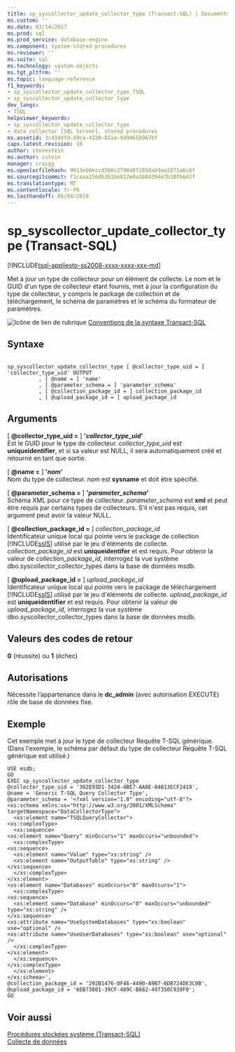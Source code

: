 ```yaml
---
title: sp_syscollector_update_collector_type (Transact-SQL) | Documents Microsoft
ms.custom: ''
ms.date: 03/14/2017
ms.prod: sql
ms.prod_service: database-engine
ms.component: system-stored-procedures
ms.reviewer: ''
ms.suite: sql
ms.technology: system-objects
ms.tgt_pltfrm: ''
ms.topic: language-reference
f1_keywords:
- sp_syscollector_update_collector_type_TSQL
- sp_syscollector_update_collector_type
dev_langs:
- TSQL
helpviewer_keywords:
- sp_syscollector_update_collector_type
- data collector [SQL Server], stored procedures
ms.assetid: 3c414dfd-d9ca-4320-81aa-949465b967bf
caps.latest.revision: 10
author: stevestein
ms.author: sstein
manager: craigg
ms.openlocfilehash: 9013eb0eccd260c2f90d8f2858ab9ae2871a6c6f
ms.sourcegitcommit: f1caaa156db2b16e817e0a3884394e7b30fb642f
ms.translationtype: MT
ms.contentlocale: fr-FR
ms.lasthandoff: 05/04/2018
---
```

# <a name="spsyscollectorupdatecollectortype-transact-sql"></a>sp_syscollector_update_collector_type (Transact-SQL)
[!INCLUDE[tsql-appliesto-ss2008-xxxx-xxxx-xxx-md](../../includes/tsql-appliesto-ss2008-xxxx-xxxx-xxx-md.md)]

  Met à jour un type de collecteur pour un élément de collecte. Le nom et le GUID d'un type de collecteur étant fournis, met à jour la configuration du type de collecteur, y compris le package de collection et de téléchargement, le schéma de paramètres et le schéma du formateur de paramètres.  
  
 ![Icône de lien de rubrique](../../database-engine/configure-windows/media/topic-link.gif "Icône lien de rubrique") [Conventions de la syntaxe Transact-SQL](../../t-sql/language-elements/transact-sql-syntax-conventions-transact-sql.md)  
  
## <a name="syntax"></a>Syntaxe  
  
```  
  
sp_syscollector_update_collector_type [ @collector_type_uid = ] 'collector_type_uid' OUTPUT  
          , [ @name = ] 'name'  
          , [ @parameter_schema = ] 'parameter_schema'  
          , [ @collection_package_id = ] collection_package_id  
          , [ @upload_package_id = ] upload_package_id  
```  
  
## <a name="arguments"></a>Arguments  
 [  **@collector_type_uid =** ] **'***collector_type_uid***'**  
 Est le GUID pour le type de collecteur. *collector_type_uid* est **uniqueidentifier**, et si sa valeur est NULL, il sera automatiquement créé et retourné en tant que sortie.  
  
 [  **@name =** ] **'***nom***'**  
 Nom du type de collecteur. *nom* est **sysname** et doit être spécifié.  
  
 [  **@parameter_schema =** ] **'***parameter_schema***'**  
 Schéma XML pour ce type de collecteur. *parameter_schema* est **xml** et peut être requis par certains types de collecteurs. S'il n'est pas requis, cet argument peut avoir la valeur NULL.  
  
 [  **@collection_package_id =** ] *collection_package_id*  
 Identificateur unique local qui pointe vers le package de collection [!INCLUDE[ssIS](../../includes/ssis-md.md)] utilisé par le jeu d'éléments de collecte. *collection_package_id* est **uniqueidentifer** et est requis. Pour obtenir la valeur de *collection_package_id*, interrogez la vue système dbo.syscollector_collector_types dans la base de données msdb.  
  
 [  **@upload_package_id =** ] *upload_package_id*  
 Identificateur unique local qui pointe vers le package de téléchargement [!INCLUDE[ssIS](../../includes/ssis-md.md)] utilisé par le jeu d'éléments de collecte. *upload_package_id* est **uniqueidentifier** et est requis. Pour obtenir la valeur de *upload_package_id*, interrogez la vue système dbo.syscollector_collector_types dans la base de données msdb.  
  
## <a name="return-code-values"></a>Valeurs des codes de retour  
 **0** (réussite) ou **1** (échec)  
  
## <a name="permissions"></a>Autorisations  
 Nécessite l’appartenance dans le **dc_admin** (avec autorisation EXECUTE) rôle de base de données fixe.  
  
## <a name="example"></a>Exemple  
 Cet exemple met à jour le type de collecteur Requête T-SQL générique. (Dans l'exemple, le schéma par défaut du type de collecteur Requête T-SQL générique est utilisé.)  
  
```  
USE msdb;  
GO  
EXEC sp_syscollector_update_collector_type  
@collector_type_uid = '302E93D1-3424-4BE7-AA8E-84813ECF2419',  
@name = 'Generic T-SQL Query Collector Type',  
@parameter_schema = '<?xml version="1.0" encoding="utf-8"?>  
<xs:schema xmlns:xs="http://www.w3.org/2001/XMLSchema" targetNamespace="DataCollectorType">  
  <xs:element name="TSQLQueryCollector">  
<xs:complexType>  
  <xs:sequence>  
<xs:element name="Query" minOccurs="1" maxOccurs="unbounded">  
  <xs:complexType>  
<xs:sequence>  
  <xs:element name="Value" type="xs:string" />  
  <xs:element name="OutputTable" type="xs:string" />  
</xs:sequence>  
  </xs:complexType>  
</xs:element>  
<xs:element name="Databases" minOccurs="0" maxOccurs="1">  
  <xs:complexType>  
<xs:sequence>  
  <xs:element name="Database" minOccurs="0" maxOccurs="unbounded" type="xs:string" />  
</xs:sequence>  
<xs:attribute name="UseSystemDatabases" type="xs:boolean" use="optional" />  
<xs:attribute name="UseUserDatabases" type="xs:boolean" use="optional" />  
  </xs:complexType>  
</xs:element>  
  </xs:sequence>  
</xs:complexType>  
  </xs:element>  
</xs:schema>',  
@collection_package_id = '292B1476-0F46-4490-A9B7-6DB724DE3C0B',  
@upload_package_id = '6EB73801-39CF-489C-B682-497350C939F0';  
GO  
```  
  
## <a name="see-also"></a>Voir aussi  
 [Procédures stockées système &#40;Transact-SQL&#41;](../../relational-databases/system-stored-procedures/system-stored-procedures-transact-sql.md)   
 [Collecte de données](../../relational-databases/data-collection/data-collection.md)  
  
  

